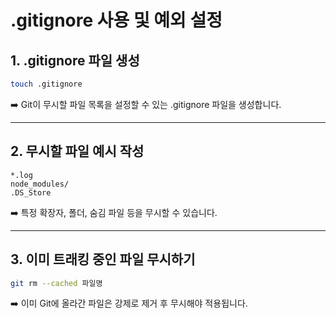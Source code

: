 # .gitignore 사용 및 예외 설정

## 1. .gitignore 파일 생성

```bash
touch .gitignore
```

➡️ Git이 무시할 파일 목록을 설정할 수 있는 .gitignore 파일을 생성합니다.

---

## 2. 무시할 파일 예시 작성

```plaintext
*.log
node_modules/
.DS_Store
```

➡️ 특정 확장자, 폴더, 숨김 파일 등을 무시할 수 있습니다.

---

## 3. 이미 트래킹 중인 파일 무시하기

```bash
git rm --cached 파일명
```

➡️ 이미 Git에 올라간 파일은 강제로 제거 후 무시해야 적용됩니다.
